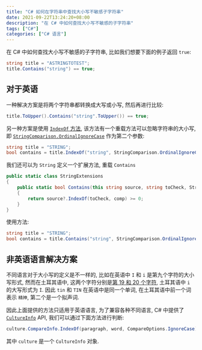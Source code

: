 ```yaml
---
title: "C# 如何在字符串中查找大小写不敏感子字符串"
date: 2021-09-22T13:24:20+08:00
description: "在 C# 中如何查找大小写不敏感的子字符串"
tags: ["C#"]
categories: ["C# 语言"]
---
```


在 C# 中如何查找大小写不敏感的子字符串, 比如我们想要下面的例子返回 `true`:

```c#
string title = "ASTRINGTOTEST";
title.Contains("string") == true;
```
<!-- more -->

## 对于英语

一种解决方案是将两个字符串都转换成大写或小写, 然后再进行比较:

```c#
title.ToUpper().Contains("string".ToUpper()) == true;
```

另一种方案是使用 [`IndexOf` 方法](https://msdn.microsoft.com/en-us/library/ms224425(v=vs.110).aspx), 该方法有一个重载方法可以忽略字符串的大小写, 即 [`StringComparison.OrdinalIgnoreCase`](https://msdn.microsoft.com/en-us/library/system.stringcomparer.ordinalignorecase(v=vs.110).aspx) 作为第二个参数:

```c#
string title = "STRING";
bool contains = title.IndexOf("string", StringComparison.OrdinalIgnoreCase) >= 0;
```

我们还可以为 `String` 定义一个扩展方法, 重载 `Contains`

```c#
public static class StringExtensions
{
    public static bool Contains(this string source, string toCheck, StringComparison comp)
    {
        return source?.IndexOf(toCheck, comp) >= 0;
    }
}
```

使用方法:

```c#
string title = "STRING";
bool contains = title.Contains("string", StringComparison.OrdinalIgnoreCase);
```

## 非英语语言解决方案
不同语言对于大小写的定义是不一样的, 比如在英语中 `I` 和 `i` 是第九个字符的大小写形式, 然而在土耳其语中, 这两个字符分别是[第 19 和 20 个字符](http://en.wikipedia.org/wiki/Dotted_and_dotless_I), 土耳其语中 `i` 的大写形式为 `İ`. 因此 `tin` 和 `TIN` 在英语中是同一个单词, 在土耳其语中前一个词表示 `精神`, 第二个是一个拟声词.

因此上面提供的方法只适用于英语语言, 为了兼容各种不同语言, C# 中提供了 [`CultureInfo`](http://msdn.microsoft.com/en-gb/library/system.globalization.cultureinfo(v=vs.110).aspx) API, 我们可以通过下面方法进行判断:

```c#
culture.CompareInfo.IndexOf(paragraph, word, CompareOptions.IgnoreCase) >= 0
```

其中 `culture` 是一个 `CultureInfo` 对象.